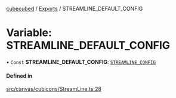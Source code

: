 [cubecubed](/reference/README.md) / [Exports](/reference/modules.md) / STREAMLINE\_DEFAULT\_CONFIG

# Variable: STREAMLINE\_DEFAULT\_CONFIG

• `Const` **STREAMLINE\_DEFAULT\_CONFIG**: [`STREAMLINE_CONFIG`](/reference/interfaces/STREAMLINE_CONFIG.md)

#### Defined in

[src/canvas/cubicons/StreamLine.ts:28](https://github.com/imaphatduc/cubecubed/blob/f8be6e1/src/canvas/cubicons/StreamLine.ts#L28)
